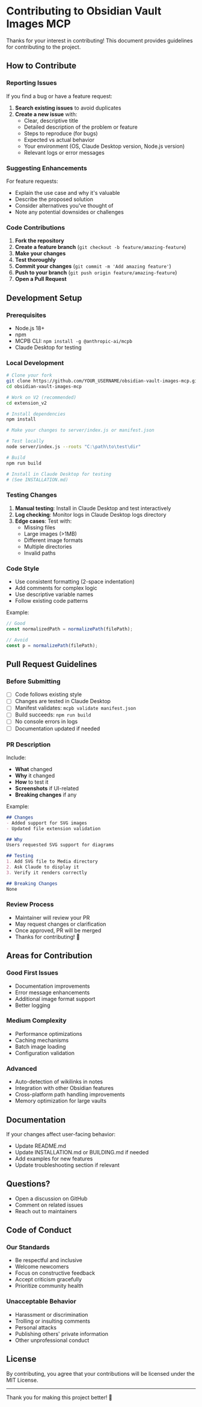 # Contributing to Obsidian Vault Images MCP

Thanks for your interest in contributing! This document provides guidelines for contributing to the project.

## How to Contribute

### Reporting Issues

If you find a bug or have a feature request:

1. **Search existing issues** to avoid duplicates
2. **Create a new issue** with:
   - Clear, descriptive title
   - Detailed description of the problem or feature
   - Steps to reproduce (for bugs)
   - Expected vs actual behavior
   - Your environment (OS, Claude Desktop version, Node.js version)
   - Relevant logs or error messages

### Suggesting Enhancements

For feature requests:
- Explain the use case and why it's valuable
- Describe the proposed solution
- Consider alternatives you've thought of
- Note any potential downsides or challenges

### Code Contributions

1. **Fork the repository**
2. **Create a feature branch** (`git checkout -b feature/amazing-feature`)
3. **Make your changes**
4. **Test thoroughly**
5. **Commit your changes** (`git commit -m 'Add amazing feature'`)
6. **Push to your branch** (`git push origin feature/amazing-feature`)
7. **Open a Pull Request**

## Development Setup

### Prerequisites

- Node.js 18+
- npm
- MCPB CLI: `npm install -g @anthropic-ai/mcpb`
- Claude Desktop for testing

### Local Development

```bash
# Clone your fork
git clone https://github.com/YOUR_USERNAME/obsidian-vault-images-mcp.git
cd obsidian-vault-images-mcp

# Work on V2 (recommended)
cd extension_v2

# Install dependencies
npm install

# Make your changes to server/index.js or manifest.json

# Test locally
node server/index.js --roots "C:\path\to\test\dir"

# Build
npm run build

# Install in Claude Desktop for testing
# (See INSTALLATION.md)
```

### Testing Changes

1. **Manual testing**: Install in Claude Desktop and test interactively
2. **Log checking**: Monitor logs in Claude Desktop logs directory
3. **Edge cases**: Test with:
   - Missing files
   - Large images (>1MB)
   - Different image formats
   - Multiple directories
   - Invalid paths

### Code Style

- Use consistent formatting (2-space indentation)
- Add comments for complex logic
- Use descriptive variable names
- Follow existing code patterns

Example:
```javascript
// Good
const normalizedPath = normalizePath(filePath);

// Avoid
const p = normalizePath(filePath);
```

## Pull Request Guidelines

### Before Submitting

- [ ] Code follows existing style
- [ ] Changes are tested in Claude Desktop
- [ ] Manifest validates: `mcpb validate manifest.json`
- [ ] Build succeeds: `npm run build`
- [ ] No console errors in logs
- [ ] Documentation updated if needed

### PR Description

Include:
- **What** changed
- **Why** it changed
- **How** to test it
- **Screenshots** if UI-related
- **Breaking changes** if any

Example:
```markdown
## Changes
- Added support for SVG images
- Updated file extension validation

## Why
Users requested SVG support for diagrams

## Testing
1. Add SVG file to Media directory
2. Ask Claude to display it
3. Verify it renders correctly

## Breaking Changes
None
```

### Review Process

- Maintainer will review your PR
- May request changes or clarification
- Once approved, PR will be merged
- Thanks for contributing! 🎉

## Areas for Contribution

### Good First Issues

- Documentation improvements
- Error message enhancements
- Additional image format support
- Better logging

### Medium Complexity

- Performance optimizations
- Caching mechanisms
- Batch image loading
- Configuration validation

### Advanced

- Auto-detection of wikilinks in notes
- Integration with other Obsidian features
- Cross-platform path handling improvements
- Memory optimization for large vaults

## Documentation

If your changes affect user-facing behavior:

- Update README.md
- Update INSTALLATION.md or BUILDING.md if needed
- Add examples for new features
- Update troubleshooting section if relevant

## Questions?

- Open a discussion on GitHub
- Comment on related issues
- Reach out to maintainers

## Code of Conduct

### Our Standards

- Be respectful and inclusive
- Welcome newcomers
- Focus on constructive feedback
- Accept criticism gracefully
- Prioritize community health

### Unacceptable Behavior

- Harassment or discrimination
- Trolling or insulting comments
- Personal attacks
- Publishing others' private information
- Other unprofessional conduct

## License

By contributing, you agree that your contributions will be licensed under the MIT License.

---

Thank you for making this project better! 🙏
